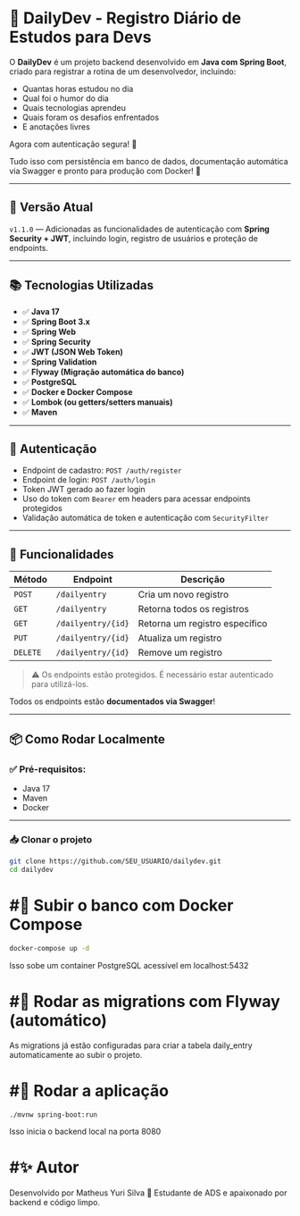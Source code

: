 # 📝 DailyDev - Registro Diário de Estudos para Devs

O **DailyDev** é um projeto backend desenvolvido em **Java com Spring Boot**, criado para registrar a rotina de um desenvolvedor, incluindo:

- Quantas horas estudou no dia
- Qual foi o humor do dia
- Quais tecnologias aprendeu
- Quais foram os desafios enfrentados
- E anotações livres

Agora com autenticação segura! 🔐

Tudo isso com persistência em banco de dados, documentação automática via Swagger e pronto para produção com Docker! 🐳

---

## 📌 Versão Atual

`v1.1.0` — Adicionadas as funcionalidades de autenticação com **Spring Security + JWT**, incluindo login, registro de usuários e proteção de endpoints.

---

## 📚 Tecnologias Utilizadas

- ✅ **Java 17**
- ✅ **Spring Boot 3.x**
- ✅ **Spring Web**
- ✅ **Spring Security**
- ✅ **JWT (JSON Web Token)**
- ✅ **Spring Validation**
- ✅ **Flyway (Migração automática do banco)**
- ✅ **PostgreSQL**
- ✅ **Docker e Docker Compose**
- ✅ **Lombok (ou getters/setters manuais)**
- ✅ **Maven**

---

## 🔐 Autenticação

- Endpoint de cadastro: `POST /auth/register`
- Endpoint de login: `POST /auth/login`
- Token JWT gerado ao fazer login
- Uso do token com `Bearer` em headers para acessar endpoints protegidos
- Validação automática de token e autenticação com `SecurityFilter`

---

## 🧠 Funcionalidades

| Método | Endpoint | Descrição |
|--------|----------|-----------|
| `POST` | `/dailyentry` | Cria um novo registro |
| `GET` | `/dailyentry` | Retorna todos os registros |
| `GET` | `/dailyentry/{id}` | Retorna um registro específico |
| `PUT` | `/dailyentry/{id}` | Atualiza um registro |
| `DELETE` | `/dailyentry/{id}` | Remove um registro |

> ⚠️ Os endpoints estão protegidos. É necessário estar autenticado para utilizá-los.

Todos os endpoints estão **documentados via Swagger**!

---

## 📦 Como Rodar Localmente

### ✅ Pré-requisitos:

- Java 17
- Maven
- Docker

---

### 📥 Clonar o projeto

```bash
git clone https://github.com/SEU_USUARIO/dailydev.git
cd dailydev
```

# #🐳 Subir o banco com Docker Compose

```bash
docker-compose up -d
```

Isso sobe um container PostgreSQL acessível em localhost:5432

# #📜 Rodar as migrations com Flyway (automático)
As migrations já estão configuradas para criar a tabela daily_entry automaticamente ao subir o projeto.

# #🚀 Rodar a aplicação
```
./mvnw spring-boot:run
```

Isso inicia o backend local na porta 8080


# #✨ Autor
Desenvolvido por Matheus Yuri Silva 💙
Estudante de ADS e apaixonado por backend e código limpo.

